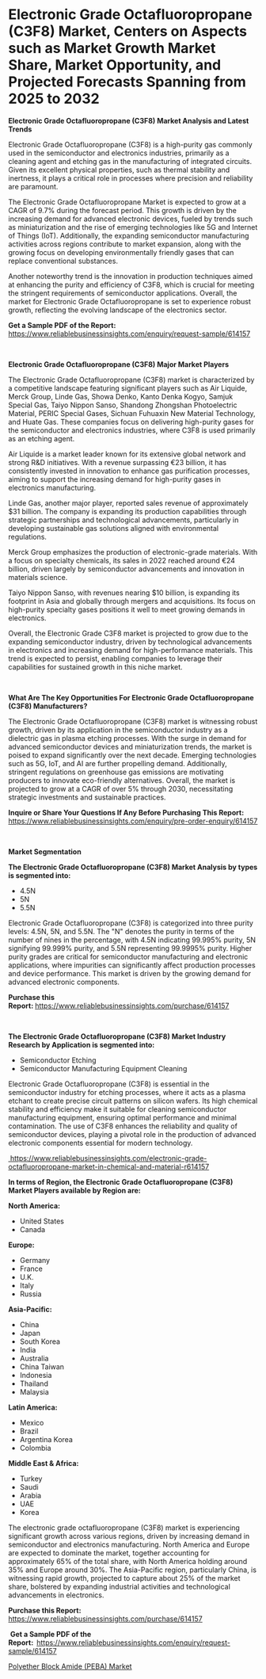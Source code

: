 <p><h1>Electronic Grade Octafluoropropane (C3F8) Market, Centers on Aspects such as Market Growth Market Share, Market Opportunity, and Projected Forecasts Spanning from 2025 to 2032</h1></p><p><strong>Electronic Grade Octafluoropropane (C3F8) Market Analysis and Latest Trends</strong></p>
<p><p>Electronic Grade Octafluoropropane (C3F8) is a high-purity gas commonly used in the semiconductor and electronics industries, primarily as a cleaning agent and etching gas in the manufacturing of integrated circuits. Given its excellent physical properties, such as thermal stability and inertness, it plays a critical role in processes where precision and reliability are paramount.</p><p>The Electronic Grade Octafluoropropane Market is expected to grow at a CAGR of 9.7% during the forecast period. This growth is driven by the increasing demand for advanced electronic devices, fueled by trends such as miniaturization and the rise of emerging technologies like 5G and Internet of Things (IoT). Additionally, the expanding semiconductor manufacturing activities across regions contribute to market expansion, along with the growing focus on developing environmentally friendly gases that can replace conventional substances.</p><p>Another noteworthy trend is the innovation in production techniques aimed at enhancing the purity and efficiency of C3F8, which is crucial for meeting the stringent requirements of semiconductor applications. Overall, the market for Electronic Grade Octafluoropropane is set to experience robust growth, reflecting the evolving landscape of the electronics sector.</p></p>
<p><strong>Get a Sample PDF of the Report:&nbsp;</strong> <a href="https://www.reliablebusinessinsights.com/enquiry/request-sample/614157?utm_campaign=2716&utm_medium=2&utm_source=Github&utm_content=ia&utm_term=03042025&utm_id=electronic-grade-octafluoropropane-c3f8">https://www.reliablebusinessinsights.com/enquiry/request-sample/614157</a></p>
<p>&nbsp;</p>
<p><strong>Electronic Grade Octafluoropropane (C3F8) Major Market Players</strong></p>
<p><p>The Electronic Grade Octafluoropropane (C3F8) market is characterized by a competitive landscape featuring significant players such as Air Liquide, Merck Group, Linde Gas, Showa Denko, Kanto Denka Kogyo, Samjuk Special Gas, Taiyo Nippon Sanso, Shandong Zhongshan Photoelectric Material, PERIC Special Gases, Sichuan Fuhuaxin New Material Technology, and Huate Gas. These companies focus on delivering high-purity gases for the semiconductor and electronics industries, where C3F8 is used primarily as an etching agent.</p><p>Air Liquide is a market leader known for its extensive global network and strong R&D initiatives. With a revenue surpassing €23 billion, it has consistently invested in innovation to enhance gas purification processes, aiming to support the increasing demand for high-purity gases in electronics manufacturing.</p><p>Linde Gas, another major player, reported sales revenue of approximately $31 billion. The company is expanding its production capabilities through strategic partnerships and technological advancements, particularly in developing sustainable gas solutions aligned with environmental regulations.</p><p>Merck Group emphasizes the production of electronic-grade materials. With a focus on specialty chemicals, its sales in 2022 reached around €24 billion, driven largely by semiconductor advancements and innovation in materials science.</p><p>Taiyo Nippon Sanso, with revenues nearing $10 billion, is expanding its footprint in Asia and globally through mergers and acquisitions. Its focus on high-purity specialty gases positions it well to meet growing demands in electronics.</p><p>Overall, the Electronic Grade C3F8 market is projected to grow due to the expanding semiconductor industry, driven by technological advancements in electronics and increasing demand for high-performance materials. This trend is expected to persist, enabling companies to leverage their capabilities for sustained growth in this niche market.</p></p>
<p>&nbsp;</p>
<p><strong>What Are The Key Opportunities For Electronic Grade Octafluoropropane (C3F8) Manufacturers?</strong></p>
<p><p>The Electronic Grade Octafluoropropane (C3F8) market is witnessing robust growth, driven by its application in the semiconductor industry as a dielectric gas in plasma etching processes. With the surge in demand for advanced semiconductor devices and miniaturization trends, the market is poised to expand significantly over the next decade. Emerging technologies such as 5G, IoT, and AI are further propelling demand. Additionally, stringent regulations on greenhouse gas emissions are motivating producers to innovate eco-friendly alternatives. Overall, the market is projected to grow at a CAGR of over 5% through 2030, necessitating strategic investments and sustainable practices.</p></p>
<p><strong>Inquire or Share Your Questions If Any Before Purchasing This Report:</strong> <a href="https://www.reliablebusinessinsights.com/enquiry/pre-order-enquiry/614157?utm_campaign=2716&utm_medium=2&utm_source=Github&utm_content=ia&utm_term=03042025&utm_id=electronic-grade-octafluoropropane-c3f8">https://www.reliablebusinessinsights.com/enquiry/pre-order-enquiry/614157</a></p>
<p>&nbsp;</p>
<p><strong>Market Segmentation</strong></p>
<p><strong>The Electronic Grade Octafluoropropane (C3F8) Market Analysis by types is segmented into:</strong></p>
<p><ul><li>4.5N</li><li>5N</li><li>5.5N</li></ul></p>
<p><p>Electronic Grade Octafluoropropane (C3F8) is categorized into three purity levels: 4.5N, 5N, and 5.5N. The "N" denotes the purity in terms of the number of nines in the percentage, with 4.5N indicating 99.995% purity, 5N signifying 99.999% purity, and 5.5N representing 99.9995% purity. Higher purity grades are critical for semiconductor manufacturing and electronic applications, where impurities can significantly affect production processes and device performance. This market is driven by the growing demand for advanced electronic components.</p></p>
<p><strong>Purchase this Report:&nbsp;</strong><a href="https://www.reliablebusinessinsights.com/purchase/614157?utm_campaign=2716&utm_medium=2&utm_source=Github&utm_content=ia&utm_term=03042025&utm_id=electronic-grade-octafluoropropane-c3f8">https://www.reliablebusinessinsights.com/purchase/614157</a></p>
<p>&nbsp;</p>
<p><strong>The Electronic Grade Octafluoropropane (C3F8) Market Industry Research by Application is segmented into:</strong></p>
<p><ul><li>Semiconductor Etching</li><li>Semiconductor Manufacturing Equipment Cleaning</li></ul></p>
<p><p>Electronic Grade Octafluoropropane (C3F8) is essential in the semiconductor industry for etching processes, where it acts as a plasma etchant to create precise circuit patterns on silicon wafers. Its high chemical stability and efficiency make it suitable for cleaning semiconductor manufacturing equipment, ensuring optimal performance and minimal contamination. The use of C3F8 enhances the reliability and quality of semiconductor devices, playing a pivotal role in the production of advanced electronic components essential for modern technology.</p></p>
<p><a href="https://www.reliablebusinessinsights.com/electronic-grade-octafluoropropane-market-in-chemical-and-material-r614157?utm_campaign=2716&utm_medium=2&utm_source=Github&utm_content=ia&utm_term=03042025&utm_id=electronic-grade-octafluoropropane-c3f8">&nbsp;https://www.reliablebusinessinsights.com/electronic-grade-octafluoropropane-market-in-chemical-and-material-r614157</a></p>
<p><strong>In terms of Region, the Electronic Grade Octafluoropropane (C3F8) Market Players available by Region are:</strong></p>
<p>
    <p> <strong> North America: </strong>
        <ul>
            <li>United States</li>
            <li>Canada</li>
        </ul>
        </p> 
    <p> <strong> Europe: </strong>
        <ul>
            <li>Germany</li>
            <li>France</li>
            <li>U.K.</li>
            <li>Italy</li>
            <li>Russia</li>
        </ul>
        </p> 
    <p> <strong> Asia-Pacific: </strong>
        <ul>
            <li>China</li>
            <li>Japan</li>
            <li>South Korea</li>
            <li>India</li>
            <li>Australia</li>
            <li>China Taiwan</li>
            <li>Indonesia</li>
            <li>Thailand</li>
            <li>Malaysia</li>
        </ul>
        </p> 
    <p> <strong> Latin America: </strong>
        <ul>
            <li>Mexico</li>
            <li>Brazil</li>
            <li>Argentina Korea</li>
            <li>Colombia</li>
        </ul>
        </p> 
    <p> <strong> Middle East & Africa: </strong>
        <ul>
            <li>Turkey</li>
            <li>Saudi</li>
            <li>Arabia</li>
            <li>UAE</li>
            <li>Korea</li>
        </ul>
    </p>
    </p>
<p><p>The electronic grade octafluoropropane (C3F8) market is experiencing significant growth across various regions, driven by increasing demand in semiconductor and electronics manufacturing. North America and Europe are expected to dominate the market, together accounting for approximately 65% of the total share, with North America holding around 35% and Europe around 30%. The Asia-Pacific region, particularly China, is witnessing rapid growth, projected to capture about 25% of the market share, bolstered by expanding industrial activities and technological advancements in electronics.</p></p>
<p><strong>Purchase this Report: </strong><a href="https://www.reliablebusinessinsights.com/purchase/614157?utm_campaign=2716&utm_medium=2&utm_source=Github&utm_content=ia&utm_term=03042025&utm_id=electronic-grade-octafluoropropane-c3f8">https://www.reliablebusinessinsights.com/purchase/614157</a></p>
<p>&nbsp;<strong>Get a Sample PDF of the Report:&nbsp;&nbsp;</strong><a href="https://www.reliablebusinessinsights.com/enquiry/request-sample/614157?utm_campaign=2716&utm_medium=2&utm_source=Github&utm_content=ia&utm_term=03042025&utm_id=electronic-grade-octafluoropropane-c3f8">https://www.reliablebusinessinsights.com/enquiry/request-sample/614157</a></p>
<p><strong></strong></p>
<p><p><a href="https://github.com/stephaniwo144/Market-Research-Report-List-1/blob/main/polyether-block-amide-peba-market.md?utm_campaign=2716&utm_medium=2&utm_source=Github&utm_content=ia&utm_term=03042025&utm_id=electronic-grade-octafluoropropane-c3f8">Polyether Block Amide (PEBA) Market</a></p></p>
